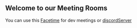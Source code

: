 ## Welcome to our Meeting Rooms
You can use this [Facetime](https://facetime.apple.com/join/#v=1&p=rkC0Azr/Eeym3AJCm2cS9Q&k=1HPovfuJA3zFdVs1wQ8psuPtrFTvJYPDPZm-a9tYizY) for dev meetings
or 
[discordServer](https://discord.io/Dream_Studios)
